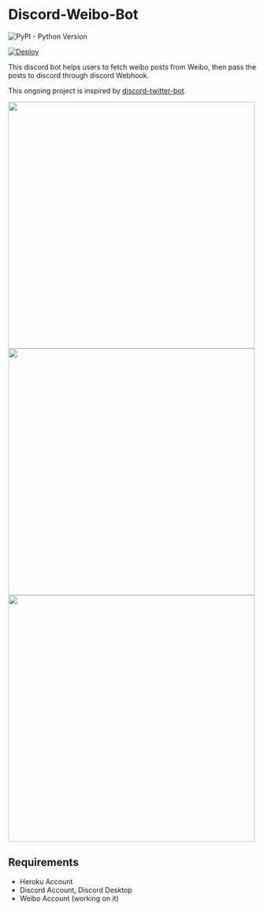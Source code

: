 # Discord-Weibo-Bot

![PyPI - Python Version](https://img.shields.io/badge/python-3.7.0-blue.svg)

[![Deploy](https://www.herokucdn.com/deploy/button.png)](https://heroku.com/deploy?template=https://github.com/theandychung/discord-weibo-bot)

This discord bot helps users to fetch weibo posts from Weibo, then pass the posts to discord through discord Webhook.

This ongoing project is inspired by [discord-twitter-bot](https://github.com/NNTin/discord-twitter-bot).

<img src="https://i.imgur.com/KtaSjy2.png" width="500" >

<img src="https://i.imgur.com/QgnEfM0.png" width="500" >

<img src="https://i.imgur.com/Jx6m1IG.png" width="500" >

## Requirements
- Heroku Account
- Discord Account, Discord Desktop
- Weibo Account (working on it)
